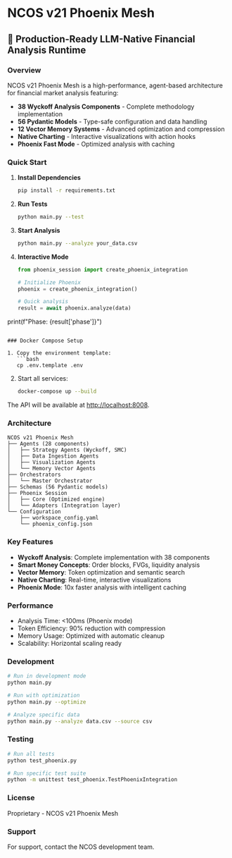 # NCOS v21 Phoenix Mesh

## 🚀 Production-Ready LLM-Native Financial Analysis Runtime

### Overview
NCOS v21 Phoenix Mesh is a high-performance, agent-based architecture for financial market analysis featuring:

- **38 Wyckoff Analysis Components** - Complete methodology implementation
- **56 Pydantic Models** - Type-safe configuration and data handling
- **12 Vector Memory Systems** - Advanced optimization and compression
- **Native Charting** - Interactive visualizations with action hooks
- **Phoenix Fast Mode** - Optimized analysis with caching

### Quick Start

1. **Install Dependencies**
   ```bash
   pip install -r requirements.txt
   ```

2. **Run Tests**
   ```bash
   python main.py --test
   ```

3. **Start Analysis**
   ```bash
   python main.py --analyze your_data.csv
   ```

4. **Interactive Mode**
   ```python
   from phoenix_session import create_phoenix_integration

   # Initialize Phoenix
   phoenix = create_phoenix_integration()

   # Quick analysis
   result = await phoenix.analyze(data)
print(f"Phase: {result['phase']}")
```

### Docker Compose Setup

1. Copy the environment template:
   ```bash
   cp .env.template .env
   ```

2. Start all services:
   ```bash
   docker-compose up --build
   ```

The API will be available at <http://localhost:8008>.

### Architecture

```
NCOS v21 Phoenix Mesh
├── Agents (28 components)
│   ├── Strategy Agents (Wyckoff, SMC)
│   ├── Data Ingestion Agents
│   ├── Visualization Agents
│   └── Memory Vector Agents
├── Orchestrators
│   └── Master Orchestrator
├── Schemas (56 Pydantic models)
├── Phoenix Session
│   ├── Core (Optimized engine)
│   └── Adapters (Integration layer)
└── Configuration
    ├── workspace_config.yaml
    └── phoenix_config.json
```

### Key Features

- **Wyckoff Analysis**: Complete implementation with 38 components
- **Smart Money Concepts**: Order blocks, FVGs, liquidity analysis
- **Vector Memory**: Token optimization and semantic search
- **Native Charting**: Real-time, interactive visualizations
- **Phoenix Mode**: 10x faster analysis with intelligent caching

### Performance

- Analysis Time: <100ms (Phoenix mode)
- Token Efficiency: 90% reduction with compression
- Memory Usage: Optimized with automatic cleanup
- Scalability: Horizontal scaling ready

### Development

```bash
# Run in development mode
python main.py

# Run with optimization
python main.py --optimize

# Analyze specific data
python main.py --analyze data.csv --source csv
```

### Testing

```bash
# Run all tests
python test_phoenix.py

# Run specific test suite
python -m unittest test_phoenix.TestPhoenixIntegration
```

### License
Proprietary - NCOS v21 Phoenix Mesh

### Support
For support, contact the NCOS development team.
